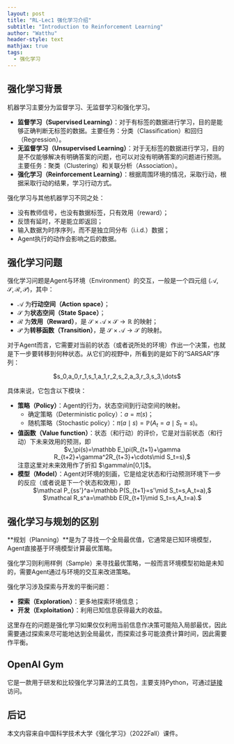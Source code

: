```yaml
---
layout: post
title: "RL-Lec1 强化学习介绍"
subtitle: "Introduction to Reinforcement Learning"
author: "Watthu"
header-style: text
mathjax: true
tags:
  - 强化学习
---
```


## 强化学习背景

机器学习主要分为监督学习、无监督学习和强化学习。

- **监督学习（Supervised Learning）**：对于有标签的数据进行学习，目的是能够正确判断无标签的数据。主要任务：分类（Classification）和回归（Regression）。
- **无监督学习（Unsupervised Learning）**：对于无标签的数据进行学习，目的是不仅能够解决有明确答案的问题，也可以对没有明确答案的问题进行预测。主要任务：聚类（Clustering）和关联分析（Association）。
- **强化学习（Reinforcement Learning）**：根据周围环境的情况，采取行动，根据采取行动的结果，学习行动方式。

强化学习与其他机器学习不同之处：

- 没有教师信号，也没有数据标签，只有效用（reward）；
- 反馈有延时，不是能立即返回；
- 输入数据为时序序列，而不是独立同分布（i.i.d.）数据；
- Agent执行的动作会影响之后的数据。

## 强化学习问题

强化学习问题是Agent与环境（Environment）的交互，一般是一个四元组 $\langle\mathcal A,\mathcal S,\mathcal R,\mathcal P\rangle$，其中：

- $\mathcal A$ 为**行动空间（Action space）**；
- $\mathcal S$ 为**状态空间（State Space）**；
- $\mathcal R$ 为**效用（Reward）**，是 $\mathcal S\times\mathcal A\times\mathcal S\rightarrow\mathbb R$ 的映射；
- $\mathcal P$ 为**转移函数（Transition）**，是 $\mathcal S\times\mathcal A\rightarrow\mathcal S$ 的映射。

对于Agent而言，它需要对当前的状态（或者说所处的环境）作出一个决策，也就是下一步要转移到何种状态。从它们的视野中，所看到的是如下的“SARSAR”序列：
<center>
$s_0,a_0,r_1,s_1,a_1,r_2,s_2,a_3,r_3,s_3,\dots$
</center>

具体来说，它包含以下模块：

- **策略（Policy）**：Agent的行为，状态空间到行动空间的映射。
    - 确定策略（Deterministic policy）：$a=\pi(s)$；
    - 随机策略（Stochastic policy）：$\pi(a\mid s)=\mathbb P(A_t=a\mid S_t=s)$。
- **值函数（Value function）**：状态（和行动）的评价，它是对当前状态（和行动）下未来效用的预测，即
    <center>
    $v_\pi(s)=\mathbb E_\pi(R_{t+1}+\gamma R_{t+2}+\gamma^2R_{t+3}+\cdots\mid S_t=s),$
    </center>
    注意这里对未来效用作了折扣 $\gamma\in[0,1]$。
- **模型（Model）**：Agent对环境的刻画，它是给定状态和行动预测环境下一步的反应（或者说是下一个状态和效用），即
    <center>
    $\mathcal P_{ss'}^a=\mathbb P(S_{t+1}=s'\mid S_t=s,A_t=a),$
    </center>
    <center>
    $\mathcal R_s^a=\mathbb E(R_{t+1}\mid S_t=s,A_t=a).$
    </center>

## 强化学习与规划的区别

**规划（Planning）**是为了寻找一个全局最优值，它通常是已知环境模型，Agent直接基于环境模型计算最优策略。

强化学习则利用样例（Sample）来寻找最优策略，一般而言环境模型初始是未知的，需要Agent通过与环境的交互来改进策略。

强化学习涉及探索与开发的平衡问题：

- **探索（Exploration）**：更多地探索环境信息；
- **开发（Exploitation）**：利用已知信息获得最大的收益。

这里存在的问题是强化学习如果仅仅利用当前信息作决策可能陷入局部最优，因此需要通过探索来尽可能地达到全局最优，而探索过多可能浪费计算时间，因此需要作平衡。

## OpenAI Gym

它是一款用于研发和比较强化学习算法的工具包，主要支持Python，可通过[链接](https://gym.openai.com/)访问。

## 后记

本文内容来自中国科学技术大学《强化学习》（2022Fall）课件。